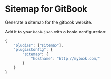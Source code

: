 # Sitemap for GitBook

Generate a sitemap for the gitbook website.

Add it to your `book.json` with a basic configuration:

```js
{
    "plugins": ["sitemap"],
    "pluginsConfig": {
        "sitemap": {
            "hostname": "http://mybook.com/"
        }
    }
}
```
